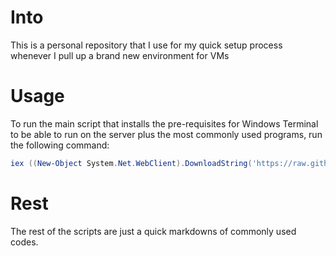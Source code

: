 # Into

This is a personal repository that I use for my quick setup process whenever I pull up a brand new environment for VMs

# Usage

To run the main script that installs the pre-requisites for Windows Terminal to be able to run on the server plus the most commonly used programs, run the following command:
```powershell
iex ((New-Object System.Net.WebClient).DownloadString('https://raw.githubusercontent.com/bendusz/server-setup/main/setup.ps1'))
```

# Rest
The rest of the scripts are just a quick markdowns of commonly used codes.
